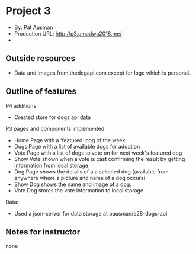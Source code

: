 # Project 3
+ By: Pat Ausman
+ Production URL: http://p3.pmadwa2018.me/
+


## Outside resources
+ Data and images from thedogapi.com except for logo which is personal.



## Outline of features
P4 additions
+ Created store for dogs api data

P3 pages and components implemented:
+ Home Page with a 'featured' dog of the week
+ Dogs Page with a list of available dogs for adoption
+ Vote Page with a list of dogs to vote on for next week's featured dog
+ Show Vote shown when a vote is cast confirming the result by getting information from local storage
+ Dog Page shows the details of a a selected dog (available from anywhere where a picture and name of a dog occurs)
+ Show Dog shows the name and image of a dog.
+ Vote Dog stores the vote information to local storage.

Data:
+ Used a json-server for data storage at pausman/e28-dogs-api

## Notes for instructor
none